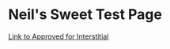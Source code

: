 <head><title>Neil's Sweet Test Page</title></head>

# Neil's Sweet Test Page

<a href="http://ct-approved-business.s3-website-us-east-1.amazonaws.com/next.html">Link to Approved for Interstitial</a>
